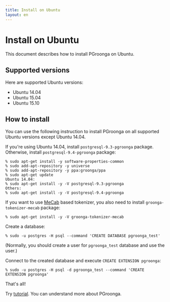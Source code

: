```yaml
---
title: Install on Ubuntu
layout: en
---
```


# Install on Ubuntu

This document describes how to install PGroonga on Ubuntu.

## Supported versions

Here are supported Ubuntu versions:

  * Ubuntu 14.04
  * Ubuntu 15.04
  * Ubuntu 15.10

## How to install

You can use the following instruction to install PGroonga on all supported Ubuntu versions except Ubuntu 14.04.

If you're using Ubuntu 14.04, install `postgresql-9.3-pgroonga` package. Otherwise, install `postgresql-9.4-pgroonga` package:

```text
% sudo apt-get install -y software-properties-common
% sudo add-apt-repository -y universe
% sudo add-apt-repository -y ppa:groonga/ppa
% sudo apt-get update
Ubuntu 14.04:
% sudo apt-get install -y -V postgresql-9.3-pgroonga
Others:
% sudo apt-get install -y -V postgresql-9.4-pgroonga
```

If you want to use [MeCab](http://taku910.github.io/mecab/) based tokenizer, you also need to install `groonga-tokenizer-mecab` package:

```text
% sudo apt-get install -y -V groonga-tokenizer-mecab
```

Create a database:

```text
% sudo -u postgres -H psql --command 'CREATE DATABASE pgroonga_test'
```

(Normally, you should create a user for `pgroonga_test` database and use the user.)

Connect to the created database and execute `CREATE EXTENSION pgroonga`:

```text
% sudo -u postgres -H psql -d pgroonga_test --command 'CREATE EXTENSION pgroonga'
```

That's all!

Try [tutorial](../tutorial/). You can understand more about PGroonga.
